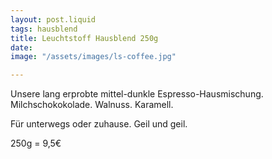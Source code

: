 ```yaml
---
layout: post.liquid
tags: hausblend
title: Leuchtstoff Hausblend 250g
date: 
image: "/assets/images/ls-coffee.jpg"

---
```

Unsere lang erprobte mittel-dunkle Espresso-Hausmischung. Milchschokokolade. Walnuss. Karamell.

Für unterwegs oder zuhause. Geil und geil.

250g = 9,5€